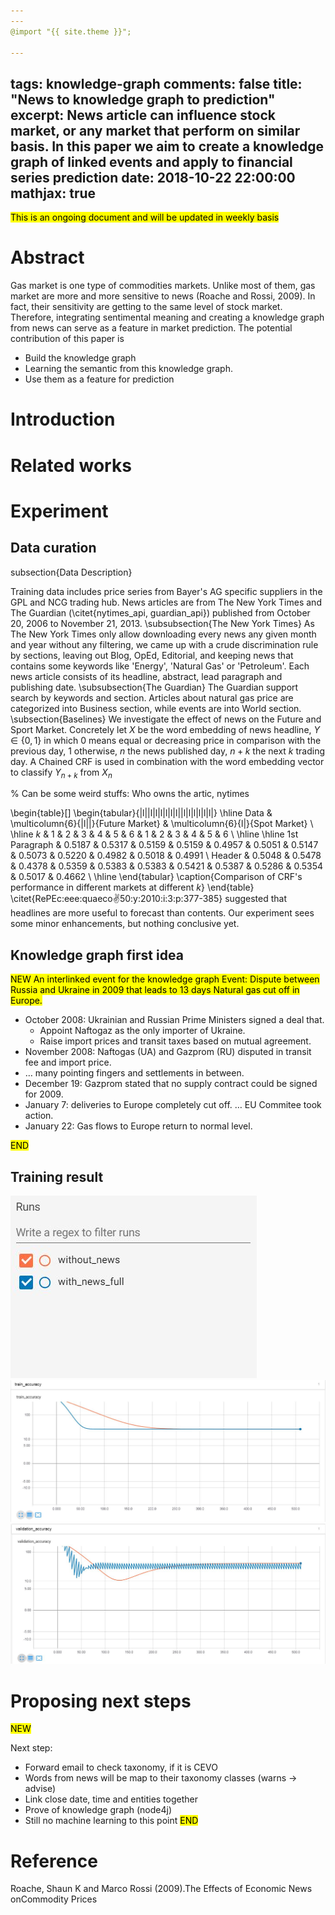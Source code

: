 ```yaml
---
---
@import "{{ site.theme }}";

---
```

tags: knowledge-graph
comments: false
title:  "News to knowledge graph to prediction"
excerpt: News article can influence stock market, or any market that perform on similar basis. In this paper we aim to create a knowledge graph of linked events and apply to financial series prediction
date:   2018-10-22 22:00:00
mathjax: true
---

<mark> This is an ongoing document and will be updated in weekly basis

# Abstract

Gas market is one type of commodities markets. Unlike most of them, gas market are more and more sensitive to news (Roache and Rossi, 2009). In fact, their sensitivity are getting to the same level of  stock market. Therefore, integrating sentimental meaning and creating a knowledge graph from news can serve as a feature in market prediction. 
The potential contribution of this paper is
- Build the knowledge graph 
- Learning the semantic from this knowledge graph.
- Use them as a feature for prediction

# Introduction

# Related works

# Experiment

## Data curation
subsection{Data Description}

Training data includes price series from Bayer's AG specific suppliers in the GPL and NCG trading hub. News articles are from The New York Times and The Guardian (\citet{nytimes_api, guardian_api}) published
 from October 20, 2006 to November 21, 2013. 
 \subsubsection{The New York Times}
 As The New York Times only allow downloading every news any given month and year without any filtering, we came up with a crude discrimination rule by sections, leaving out Blog, OpEd, Editorial, and keeping news that contains some keywords like 'Energy', 'Natural Gas' or 'Petroleum'. Each news article consists of its headline, abstract, lead paragraph and publishing date.
 \subsubsection{The Guardian}
 The Guardian support search by keywords and section. Articles about natural gas price are categorized into Business section, while events are into World section.
\subsection{Baselines}
We investigate the effect of news on the Future and Sport Market. Concretely let $X$ be the word embedding of news headline, $Y \in \{0,1\}$ in which 0 means equal or decreasing price in comparison with the previous day, 1 otherwise, $n$ the news published day, $n+k$ the next $k$ trading day.  A Chained CRF is used in combination with the word embedding vector to classify $Y_{n+k}$ from $X_n$


% Can be some weird stuffs: Who owns the artic, nytimes


\begin{table}[]
\begin{tabular}{|l||l|l|l|l|l|l||l|l|l|l|l|l|}
\hline
Data & \multicolumn{6}{|l||}{Future Market} & \multicolumn{6}{l|}{Spot Market} \\
\hline
$k$      & 1 & 2 & 3 & 4 & 5 & 6 & 1 & 2 & 3 & 4 & 5 & 6 \\
\hline
\hline
1st Paragraph & 0.5187 & 0.5317 & 0.5159  & 0.5159  & 0.4957 & 0.5051 & 0.5147 & 0.5073  &  0.5220 & 0.4982  & 0.5018  & 0.4991 \\
Header & 0.5048 & 0.5478 & 0.4378 & 0.5359 & 0.5383 & 0.5383 & 0.5421 & 0.5387 & 0.5286 & 0.5354 & 0.5017 & 0.4662 \\
\hline
\end{tabular}
\caption{Comparison of CRF's performance in different markets at different $k$}
\end{table}
 \citet{RePEc:eee:quaeco:v:50:y:2010:i:3:p:377-385} suggested that headlines are more useful to forecast than contents. Our experiment sees some minor enhancements, but nothing conclusive yet.


## Knowledge graph first idea
<mark>NEW
An interlinked event for the knowledge graph
Event: Dispute between Russia and Ukraine in 2009 that leads to 13 days Natural gas cut off in Europe. 
- October 2008: Ukrainian and Russian Prime Ministers signed a deal that. 
    - Appoint Naftogaz as the only importer of Ukraine. 
    - Raise import prices and transit taxes based on mutual agreement. 
- November 2008: Naftogas (UA) and Gazprom (RU) disputed in transit fee and import price. 
- … many pointing fingers and settlements in between. 
- December 19: Gazprom stated that no supply contract could be signed for 2009. 
- January 7: deliveries to Europe completely cut off. 
… EU Commitee took action. 
- January 22: Gas flows to Europe return to normal level. 

<mark>END
## Training result
![Legend](/assets/legend.JPG)
<img src="/assets/train_acc.JPG">
<img src="/assets/val_acc.JPG">

# Proposing next steps

<mark> NEW

Next step:
- Forward email to check taxonomy, if it is CEVO
- Words from news will be map to their taxonomy classes (warns -> advise)
- Link close date, time and entities together
- Prove of knowledge graph (node4j)
- Still no machine learning to this point
<mark> END

# Reference
Roache, Shaun K and Marco Rossi (2009).The Effects of Economic News onCommodity Prices

